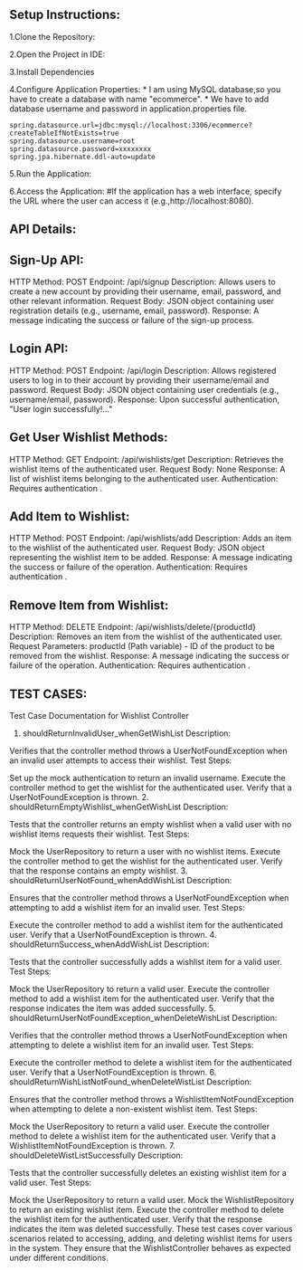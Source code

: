 ## Setup Instructions:
  1.Clone the Repository:
  
  2.Open the Project in IDE:
  
  3.Install Dependencies

  4.Configure Application Properties:
    * I am using MySQL database,so you have to create a database with name "ecommerce".
    * We have to add database username and password in application.properties file.
    
    spring.datasource.url=jdbc:mysql://localhost:3306/ecommerce?createTableIfNotExists=true
    spring.datasource.username=root
    spring.datasource.password=xxxxxxxx
    spring.jpa.hibernate.ddl-auto=update
  
  5.Run the Application:
  
  6.Access the Application:
   #If the application has a web interface, specify the URL where the user can access it (e.g.,http://localhost:8080).



## API Details:

## Sign-Up API:

HTTP Method: POST
Endpoint: /api/signup
Description: Allows users to create a new account by providing their username, email, password, and other relevant information.
Request Body: JSON object containing user registration details (e.g., username, email, password).
Response: A message indicating the success or failure of the sign-up process.

## Login API:
HTTP Method: POST
Endpoint: /api/login
Description: Allows registered users to log in to their account by providing their username/email and password.
Request Body: JSON object containing user credentials (e.g., username/email, password).
Response: Upon successful authentication, "User login successfully!..."



## Get User Wishlist Methods:

HTTP Method: GET
Endpoint: /api/wishlists/get
Description: Retrieves the wishlist items of the authenticated user.
Request Body: None
Response: A list of wishlist items belonging to the authenticated user.
Authentication: Requires authentication .

## Add Item to Wishlist:

HTTP Method: POST
Endpoint: /api/wishlists/add
Description: Adds an item to the wishlist of the authenticated user.
Request Body: JSON object representing the wishlist item to be added.
Response: A message indicating the success or failure of the operation.
Authentication: Requires authentication .

## Remove Item from Wishlist:

HTTP Method: DELETE
Endpoint: /api/wishlists/delete/{productId}
Description: Removes an item from the wishlist of the authenticated user.
Request Parameters: productId (Path variable) - ID of the product to be removed from the wishlist.
Response: A message indicating the success or failure of the operation.
Authentication: Requires authentication .


## TEST CASES:

Test Case Documentation for Wishlist Controller
1. shouldReturnInvalidUser_whenGetWishList
Description:

Verifies that the controller method throws a UserNotFoundException when an invalid user attempts to access their wishlist.
Test Steps:

Set up the mock authentication to return an invalid username.
Execute the controller method to get the wishlist for the authenticated user.
Verify that a UserNotFoundException is thrown.
2. shouldReturnEmptyWishlist_whenGetWishList
Description:

Tests that the controller returns an empty wishlist when a valid user with no wishlist items requests their wishlist.
Test Steps:

Mock the UserRepository to return a user with no wishlist items.
Execute the controller method to get the wishlist for the authenticated user.
Verify that the response contains an empty wishlist.
3. shouldReturnUserNotFound_whenAddWishList
Description:

Ensures that the controller method throws a UserNotFoundException when attempting to add a wishlist item for an invalid user.
Test Steps:

Execute the controller method to add a wishlist item for the authenticated user.
Verify that a UserNotFoundException is thrown.
4. shouldReturnSuccess_whenAddWishList
Description:

Tests that the controller successfully adds a wishlist item for a valid user.
Test Steps:

Mock the UserRepository to return a valid user.
Execute the controller method to add a wishlist item for the authenticated user.
Verify that the response indicates the item was added successfully.
5. shouldReturnUserNotFoundException_whenDeleteWishList
Description:

Verifies that the controller method throws a UserNotFoundException when attempting to delete a wishlist item for an invalid user.
Test Steps:

Execute the controller method to delete a wishlist item for the authenticated user.
Verify that a UserNotFoundException is thrown.
6. shouldReturnWishListNotFound_whenDeleteWistList
Description:

Ensures that the controller method throws a WishlistItemNotFoundException when attempting to delete a non-existent wishlist item.
Test Steps:

Mock the UserRepository to return a valid user.
Execute the controller method to delete a wishlist item for the authenticated user.
Verify that a WishlistItemNotFoundException is thrown.
7. shouldDeleteWistListSuccessfully
Description:

Tests that the controller successfully deletes an existing wishlist item for a valid user.
Test Steps:

Mock the UserRepository to return a valid user.
Mock the WishlistRepository to return an existing wishlist item.
Execute the controller method to delete the wishlist item for the authenticated user.
Verify that the response indicates the item was deleted successfully.
These test cases cover various scenarios related to accessing, adding, and deleting wishlist items for users in the system. They ensure that the WishlistController behaves as expected under different conditions.




